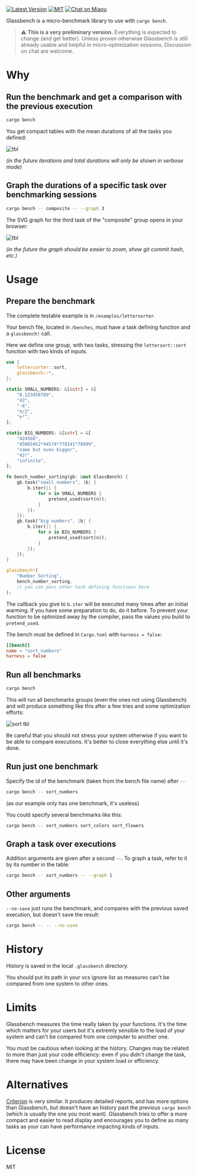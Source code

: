 
[![Latest Version][s1]][l1] [![MIT][s2]][l2] [![Chat on Miaou][s3]][l3]

[s1]: https://img.shields.io/crates/v/glassbench.svg
[l1]: https://crates.io/crates/glassbench

[s2]: https://img.shields.io/badge/license-MIT-blue.svg
[l2]: LICENSE

[s3]: https://miaou.dystroy.org/static/shields/room.svg
[l3]: https://miaou.dystroy.org/3768?rust

Glassbench is a micro-benchmark library to use with `cargo bench`.

> :warning: **This is a very preliminary version.** Everything is expected to change (and get better). Unless proven otherwise Glassbench is still already usable and helpful in micro-optimization sessions. Discussion on chat are welcome.

# Why

## Run the benchmark and get a comparison with the previous execution

```bash
cargo bench
```

You get compact tables with the mean durations of all the tasks you defined:

![tbl](doc/intro-tbl.png)

*(in the future iterations and total durations will only be shown in verbose mode)*

## Graph the durations of a specific task over benchmarking sessions

```bash
cargo bench -- composite -- --graph 3
```

The SVG graph for the third task of the "composite" group opens in your browser:

![tbl](doc/intro-svg.png)

*(in the future the graph should be easier to zoom, show git commit hash, etc.)*

# Usage

## Prepare the benchmark

The complete testable example is in `/examples/lettersorter`.

Your bench file, located in `/benches`, must have a task defining function and a `glassbench!` call.

Here we define one group, with two tasks, stressing the `lettersort::sort` function with two kinds of inputs.

```rust
use {
    lettersorter::sort,
    glassbench::*,
};

static SMALL_NUMBERS: &[&str] = &[
    "0.123456789",
    "42",
    "-6",
    "π/2",
    "e²",
];

static BIG_NUMBERS: &[&str] = &[
    "424568",
    "45865452*44574*778141*78999",
    "same but even bigger",
    "42!",
    "infinite",
];

fn bench_number_sorting(gb: &mut GlassBench) {
    gb.task("small numbers", |b| {
        b.iter(|| {
            for n in SMALL_NUMBERS {
                pretend_used(sort(n));
            }
        });
    });
    gb.task("big numbers", |b| {
        b.iter(|| {
            for n in BIG_NUMBERS {
                pretend_used(sort(n));
            }
        });
    });
}

glassbench!(
    "Number Sorting",
    bench_number_sorting,
    // you can pass other task defining functions here
);

```

The callback you give to `b.iter` will be executed many times after an initial warming.
If you have some preparation to do, do it before.
To prevent your function to be optimized away by the compiler, pass the values you build to `pretend_used`.

The bench must be defined in `Cargo.toml` with `harness = false`:

```TOML
[[bench]]
name = "sort_numbers"
harness = false
```

## Run all benchmarks

```bash
cargo bench
```

This will run all benchmarks groups (even the ones not using Glassbench) and will produce something like this after a few tries and some optimization efforts:

![sort tbl](doc/sort-tbl.png)

Be careful that you should not stress your system otherwise if you want to be able to compare executions. It's better to close everything else until it's done.

## Run just one benchmark

Specify the id of the benchmark (taken from the bench file name) after `--`

```bash
cargo bench -- sort_numbers
```

(as our example only has one benchmark, it's useless)

You could specify several benchmarks like this:

```bash
cargo bench -- sort_numbers sort_colors sort_flowers
```

## Graph a task over executions

Addition arguments are given after a second `--`. To graph a task, refer to it by its number in the table:


```bash
cargo bench -- sort_numbers -- --graph 1
```

## Other arguments

`--no-save` just runs the benchmark, and compares with the previous saved execution, but doesn't save the result:

```bash
cargo bench -- -- --no-save
```


# History

History is saved in the local `.glassbench` directory.

You should put its path in your vcs ignore list as measures can't be compared from one system to other ones.

# Limits

Glassbench measures the time really taken by your functions. It's the time which matters for your users but it's extremly sensible to the load of your system and can't be compared from one computer to another one.

You must be cautious when looking at the history. Changes may be related to more than just your code efficiency: even if you didn't change the task, there may have been change in your system load or efficiency.

# Alternatives

[Criterion](https://docs.rs/crate/criterion/0.3.4) is very similar. It produces detailed reports, and has more options than Glassbench, but doesn't have an history past the previous `cargo bench` (which is usually the one you most want). Glassbench tries to offer a more compact and easier to read display and encourages you to define as many tasks as your can have performance impacting kinds of inputs.

# License

MIT
